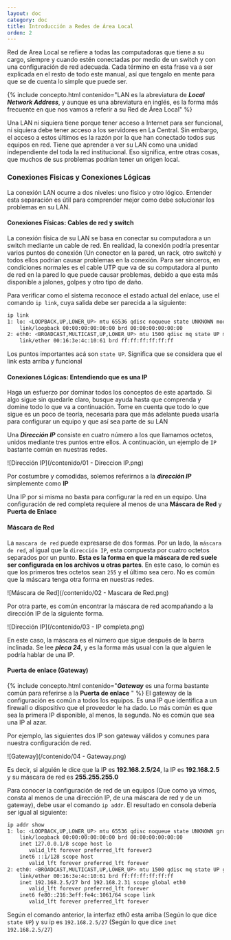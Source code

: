 ```yaml
---
layout: doc
category: doc
title: Introducción a Redes de Área Local
orden: 2
---
```

Red de Area Local se refiere a todas las computadoras que tiene a su cargo, siempre y cuando estén conectadas por medio de un switch y con una configuración de red adecuada. Cada término en esta frase va a ser explicada en el resto de todo este manual, así que tengalo en mente para que se de cuenta lo simple que puede ser.

{% include concepto.html contenido="LAN es la abreviatura de ***Local Network Address***, y aunque es una abreviatura en inglés, es la forma más frecuente en que nos vamos a referir a su Red de Área Local" %}

Una LAN ni siquiera tiene porque tener acceso a Internet para ser funcional, ni siquiera debe tener acceso a los servidores en La Central. Sin embargo, el acceso a estos últimos es la razón por la que han conectado todos sus equipos en red. Tiene que aprender a ver su LAN como una unidad independiente del toda la red institucional. Eso significa, entre otras cosas, que muchos de sus problemas podrían tener un origen local.

### Conexiones Fisicas y Conexiones Lógicas
La conexión LAN ocurre a dos niveles: uno físico y otro lógico. Entender esta separación es útil para comprender mejor como debe solucionar los problemas en su LAN.

#### Conexiones Físicas: Cables de red y switch
La conexión física de su LAN se basa en conectar su computadora a un switch mediante un cable de red. En realidad, la conexión podría presentar varios puntos de conexión (Un conector en la pared, un rack, otro switch) y todos ellos podrían causar problemas en la conexión. Para ser sinceros, en condiciones normales es el cable UTP que va de su computadora al punto de red en la pared lo que puede causar problemas, debido a que esta más disponible a jalones, golpes y otro tipo de daño.

Para verificar como el sistema reconoce el estado actual del enlace, use el comando `ip link`, cuya salida debe ser parecida a la siguiente:

```bash
ip link
1: lo: <LOOPBACK,UP,LOWER_UP> mtu 65536 qdisc noqueue state UNKNOWN mode DEFAULT group default 
    link/loopback 00:00:00:00:00:00 brd 00:00:00:00:00:00
2: eth0: <BROADCAST,MULTICAST,UP,LOWER_UP> mtu 1500 qdisc mq state UP mode DEFAULT group default qlen 1000
    link/ether 00:16:3e:4c:10:61 brd ff:ff:ff:ff:ff:ff
```

Los puntos importantes acá son `state UP`. Significa que se considera que el link esta arriba y funcional

#### Conexiones Lógicas: Entendiendo que es una IP
Haga un esfuerzo por dominar todos los conceptos de este apartado. Si algo sigue sin quedarle claro, busque ayuda hasta que comprenda y domine todo lo que va a continuación. Tome en cuenta que todo lo que sigue es un poco de teoría, necesaria para que más adelante pueda usarla para configurar un equipo y que así sea parte de su LAN

Una ***Dirección IP***  consiste en cuatro número a los que llamamos octetos, unidos mediante tres puntos entre ellos. A continuación, un ejemplo de `IP` bastante común en nuestras redes.

![Dirección IP](/contenido/01 - Direccion IP.png)

Por costumbre y comodidas, solemos referirnos a la ***dirección IP*** simplemente como **IP** 

Una IP por si misma no basta para configurar la red en un equipo. Una configuración de red completa requiere al menos de una **Máscara de Red** y **Puerta de Enlace**

#### Máscara de Red ####

La `mascara de red` puede expresarse de dos formas. Por un lado, la `máscara de red`, al igual que la `dirección IP`, esta compuesta por cuatro octetos separados por un punto. **Esta es la forma en que la máscara de red suele ser configurada en los archivos u otras partes**. En este caso, lo común es que los primeros tres octetos sean `255` y el último sea cero. No es común que la máscara tenga otra forma en nuestras redes.

![Máscara de Red](/contenido/02 - Mascara de Red.png)

Por otra parte, es común encontrar la máscara de red acompañando a la dirección IP de la siguiente forma.

![Dirección IP](/contenido/03 - IP completa.png)

En este caso, la máscara es el número que sigue después de la barra inclinada. Se lee ***pleca 24***, y es la forma más usual con la que alguien le podría hablar de una IP.

#### Puerta de enlace (Gateway) ####
{% include concepto.html contenido="***Gateway*** es una forma bastante común para referirse a la **Puerta de enlace** " %}
El gateway de la configuración es común a todos los equipos. Es una IP que identifica a un firewall o dispositivo que el proveedor le ha dado. Lo más común es que sea la primera IP disponible, al menos, la segunda. No es común que sea una IP al azar.

Por ejemplo, las siguientes dos IP son gateway válidos y comunes para nuestra configuración de red.

![Gateway](/contenido/04 - Gateway.png)

Es decir, si alguién le dice que la IP es **192.168.2.5/24**, la IP es **192.168.2.5** y su máscara de red es **255.255.255.0**

Para conocer la configuración de red de un equipos (Que como ya vimos, consta al menos de una dirección IP, de una máscara de red y de un gateway), debe usar el comando `ip addr`. El resultado en consola debería ser igual al siguiente:

```bash
ip addr show
1: lo: <LOOPBACK,UP,LOWER_UP> mtu 65536 qdisc noqueue state UNKNOWN group default 
    link/loopback 00:00:00:00:00:00 brd 00:00:00:00:00:00
    inet 127.0.0.1/8 scope host lo
       valid_lft forever preferred_lft forever3
    inet6 ::1/128 scope host 
       valid_lft forever preferred_lft forever
2: eth0: <BROADCAST,MULTICAST,UP,LOWER_UP> mtu 1500 qdisc mq state UP group default qlen 1000
    link/ether 00:16:3e:4c:10:61 brd ff:ff:ff:ff:ff:ff
    inet 192.168.2.5/27 brd 192.168.2.31 scope global eth0
       valid_lft forever preferred_lft forever
    inet6 fe80::216:3eff:fe4c:1061/64 scope link 
       valid_lft forever preferred_lft forever
```

Según el comando anterior, la interfaz eth0 esta arriba (Según lo que dice `state UP`) y su ip es `192.168.2.5/27` (Según lo que dice `inet 192.168.2.5/27`)
